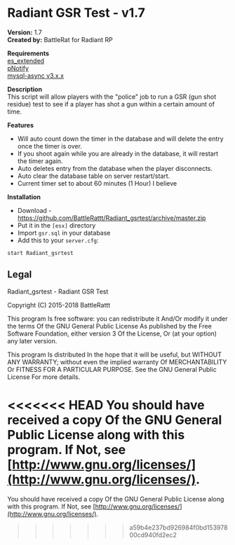 # Radiant GSR Test - v1.7
**Version:** 1.7  
**Created by:** BattleRat for Radiant RP

**Requirements**  
[es_extended](https://github.com/ESX-Org/es_extended)  
[pNotify](https://github.com/Nick78111/pNotify)  
[mysql-async v3.x.x](https://github.com/brouznouf/fivem-mysql-async)

**Description**  
This script will allow players with the "police" job to run a GSR (gun shot residue) test to see if a player has shot a gun within a certain amount of time.

**Features**
- Will auto count down the timer in the database and will delete the entry once the timer is over.
- If you shoot again while you are already in the database, it will restart the timer again.
- Auto deletes entry from the database when the player disconnects.
- Auto clear the database table on server restart/start.
- Current timer set to about 60 minutes (1 Hour) I believe

**Installation**
- Download - https://github.com/BattleRattt/Radiant_gsrtest/archive/master.zip
- Put it in the `[esx]` directory
- Import `gsr.sql` in your database
- Add this to your  `server.cfg`:
```
start Radiant_gsrtest
```
## Legal
Radiant_gsrtest - Radiant GSR Test

Copyright (C) 2015-2018 BattleRattt

This program Is free software: you can redistribute it And/Or modify it under the terms Of the GNU General Public License As published by the Free Software Foundation, either version 3 Of the License, Or (at your option) any later version.

This program Is distributed In the hope that it will be useful, but WITHOUT ANY WARRANTY; without even the implied warranty Of MERCHANTABILITY Or FITNESS FOR A PARTICULAR PURPOSE. See the GNU General Public License For more details.

<<<<<<< HEAD
You should have received a copy Of the GNU General Public License along with this program. If Not, see  [http://www.gnu.org/licenses/](http://www.gnu.org/licenses/).
=======
You should have received a copy Of the GNU General Public License along with this program. If Not, see  [http://www.gnu.org/licenses/](http://www.gnu.org/licenses/).
>>>>>>> a59b4e237bd926984f0bd15397800cd940fd2ec2
